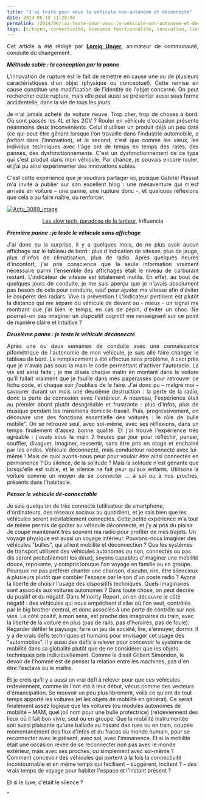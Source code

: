 ```yaml
---
title: "J'ai testé pour vous le véhicule non-autonome et déconnecté"
date: 2014-06-18 11:20:04
permalink: /2014/06/jai-teste-pour-vous-le-vehicule-non-autonome-et-deconnecte.html
tags: [citoyen, connectivité, économie fonctionnalité, innovation, lien social, Véhicule, virtuel]
---
```


<p style="text-align: justify">Cet article a été rédigé par <strong><a href="http://www.lomigunger.com/" target="_blank">Lomig Unger</a></strong>, animateur de communauté, conduite du changement. <strong><em><br /></em></strong></p> <p style="text-align: justify"><strong><em>Méthode subie : la conception par la panne</em></strong></p> <p style="text-align: justify">L'innovation de rupture est le fait de remettre en cause une ou de plusieurs caractéristiques d'un objet (physique ou conceptuel). Cette remise en cause constitue une modification de l'identité de l'objet concerné. On peut rechercher cette rupture, mais elle peut aussi se présenter aussi sous forme accidentelle, dans la vie de tous les jours.</p> <p style="text-align: justify">Je n'ai jamais acheté de voiture neuve. Trop cher, trop de choses à bord. Où sont passés les 4L et les 2CV ? Rouler en véhicule d'occasion présente néanmoins deux inconvénients. Celui d'utiliser un produit déjà un peu daté (ce qui peut être gênant lorsque l'on travaille dans l'industrie automobile, <em>a fortiori</em> dans l'innovation), et le second, c'est que comme les vieux, les individus techniques avec l'âge ont de temps en temps des ratés, des pannes, des dysfonctionnements. C'est un dysfonctionnement de ce type qui s'est produit dans mon véhicule. Par chance, je pouvais encore rouler, et j'ai pu ainsi expérimenter des innovations subies.</p> <p style="text-align: justify">C'est cette expérience que je voudrais partager ici, puisque Gabriel Plassat m'a invité à publier sur son excellent blog : une mésaventure qui m'est arrivée en voiture – une panne, une rupture donc -, et quelques réflexions que cela a pu faire naître, ou renforcer.</p> <p style="text-align: justify"><a class="asset-img-link" href="https://gabrielplassat.github.io/transportsdufutur/wp-content/uploads/sites/6/old/6a0120a66d2ad4970b01a511cff9a8970c-pi.jpg"><img alt="Actu_3089_image" border="0" class="asset  asset-image at-xid-6a0120a66d2ad4970b01a511cff9a8970c image-full img-responsive" src="/wp-content/uploads/sites/6/old/6a0120a66d2ad4970b01a511cff9a8970c-800wi.jpg" title="Actu_3089_image" /></a></p> <p style="text-align: center"><a href="http://www.influencia.net/fr/actualites1/tendances,slow-tech-paradoxes-lenteur,31,3089.html" target="_blank">Les slow tech, paradoxe de la lenteur</a>, Influencia</p> <p style="text-align: justify"><strong><em></em></strong></p>  <!--more-->  <p style="text-align: justify"><strong><em>Première panne : je teste le véhicule sans affichage</em></strong></p> <p style="text-align: justify">J'ai donc eu la surprise, il y a quelques mois, de ne plus avoir aucun affichage sur le tableau de bord : plus d'indication de vitesse, plus de jauge, plus d'infos de climatisation, plus de radio. Après quelques heures d'inconfort, j'ai pris conscience que la seule information vraiment nécessaire parmi l'ensemble des affichages était le niveau de carburant restant. L'indicateur de vitesse est totalement inutile. En effet, au bout de quelques jours de conduite, je me suis aperçu que je n'avais absolument pas besoin de cela pour conduire, sauf pour ajuster ma vitesse afin d'éviter le couperet des radars. Vive la prévention ! L'indicateur pertinent est plutôt la distance qui me sépare du véhicule de devant ou - mieux - un signal me montrant que j'ai bien le temps, en cas de pépin, d'éviter un choc. Ne pourrait-on pas imaginer un dispositif cognitif me renseignant sur ce point de manière claire et intuitive ?</p> <p style="text-align: justify"><strong><em>Deuxième panne : je teste le véhicule déconnecté</em></strong></p> <p style="text-align: justify">Après une ou deux semaines de conduite avec une connaissance pifométrique de l'autonomie de mon véhicule, je suis allé faire changer le tableau de bord. Le remplacement a été effectué sans problème, à ceci près que je n'avais pas sous la main le code permettant d'activer l'autoradio. La vie est ainsi faite ; je me disais chaque matin en montant dans la voiture qu'il fallait vraiment que je fouille dans mes paperasses pour retrouver ce fichu code, et chaque soir j'oubliais de le faire. J'ai donc pu – malgré moi – savourer durant un mois une deuxième destruction : la perte de la radio, donc la perte de connexion avec l'extérieur. A nouveau, l'expérience était au premier abord plutôt désagréable et frustrante : plus d'infos, plus de musique pendant les transitions domicile-travail. Puis, progressivement, on découvre une des fonctions essentielle des voitures : le rôle de bulle mobile". On se retrouve seul, avec soi-même, avec ses réflexions, dans un temps finalement d'assez bonne qualité. Et j'ai trouvé l'expérience très agréable : j'avais sous la main 2 heures par jour pour réfléchir, penser, souffler, divaguer, imaginer, ressentir, sans être pris en otage et enchainé par les ondes. Véhicule déconnecté, mais conducteur reconnecté avec lui-même ! Mais de quoi avons-nous peur pour vouloir être ainsi connectés en permanence ? Du silence, de la solitude ? Mais la solitude n'est gênante que lorsqu'elle est subie, et le silence ne fait peur qu'aux enfants. Utilisons la voiture comme un moyen de se connecter … à soi ou à nos proches, présents dans l'habitacle.</p> <p style=""text-align: justify""><strong><em>Penser le véhicule dé-connectable</em></strong></p> <p style=""text-align: justify"">Je suis quelqu'un de très connecté (utilisateur de smartphone, d'ordinateurs, des réseaux sociaux au quotidien), et je sais bien que les véhicules seront inévitablement connectés. Cette petite expérience m'a tout de même permis de goûter au véhicule déconnecté, et j'y ai pris du plaisir. Je coupe maintenant très souvent ma radio pour profiter de mes trajets. Un voyage physique est aussi un voyage intérieur. Pouvons-nous imaginer des véhicules "bulles", qui allient mobilité et déconnection ? Que les systèmes de transport utilisent des véhicules autonomes ou non, connectés ou pas (ils seront probablement les deux), soyons capables d'imaginer une mobilité douce, reposante, y compris lorsque l'on voyage en famille ou en groupe. Pourquoi ne pas préférer chanter une chanson, discuter, rire, être silencieux à plusieurs plutôt que combler l'espace par le son d'un poste radio ? Ayons la liberté de choisir l'usage des dispositifs techniques. Quels imaginaires sont associés aux voitures autonomes ? Dans toute chose, on peut décrire du positif et du négatif. Dans Minority Report, on en découvre le côté négatif : des véhicules qui nous empêchent d'aller où l'on veut, contrôlés par le big brother central, et donc associés à une perte de contrôle sur nos vies. Le côté positif, à mon sens, est proche des imaginaires du train, avec la liberté de la voiture en plus (pas de rails, pas d'horaires, pas de foule). Regarder défiler le paysage, faire un jeu de société, lire, s'ennuyer, dormir. Il y a de vrais défis techniques et humains pour envisager cet usage des "automobiles". Il y aussi des défis à relever pour concevoir le système de mobilité dans sa globalité plutôt que de ne considérer que les objets techniques pris individuellement. Comme le disait Gilbert Simondon, le devoir de l'homme est de penser la relation entre les machines, pas d'en être l'esclave ou le maître.</p> <p style=""text-align: justify"">Et je crois qu'il y a aussi un vrai défi à relever pour que ces véhicules redeviennent, comme ils l'ont été à leur début, vécus comme des vecteurs d'émancipation. Se mouvoir un peu plus librement, voilà ce qu'ont de tout temps apporté les voitures (et les objets de mobilité en général). Ce serait finalement assez logique que les voitures (ou modules autonomes de mobilité – MAM, quel joli nom pour une bulle protectrice) (re)deviennent des lieux où il fait bon vivre, seul ou en groupe. Que la mobilité instrumentée soit aussi plaisante qu'une ballade au hasard des rues ou en train, coupée momentanément des flux d'infos et du fracas du monde humain, pour se reconnecter avec le présent, avec soi, avec l'immanence. Et si la mobilité était une occasion rêvée de se reconnecter non pas avec le monde extérieur, mais avec ses proches, ou simplement avec soi-même ? Comment concevoir des véhicules qui portent à la fois la connectivité incontournable et en même temps qui facilitent – suggèrent, incitent ? – des vrais temps de voyage pour habiter l'espace et l'instant présent ?</p> <p style=""text-align: justify"">Et si le luxe, c'était le silence ?</p>"
